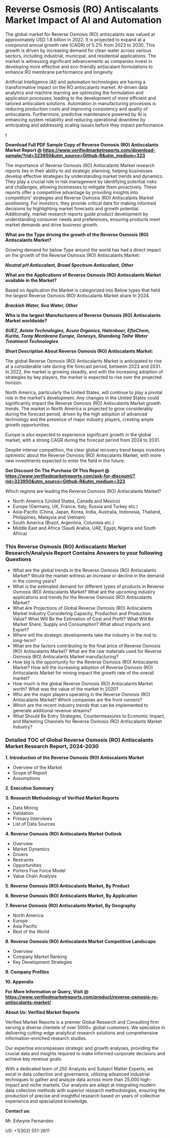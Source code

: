 <meta name="title" content="Global Reverse Osmosis (RO) Antiscalants Market Impact of AI and Automation"><meta name="description" content="The global market for Reverse Osmosis (RO) antiscalants was valued at approximately USD 1.8 billion in 2022. It is projected to expand at a compound annual growth rate"><meta name="title" content="Reverse Osmosis (RO) Antiscalants Market Size, Share, Scope, Trends, Growth, Opportunities, Analysis, Forecast"><h1>Reverse Osmosis (RO) Antiscalants Market Impact of AI and Automation</h1><p>The global market for Reverse Osmosis (RO) antiscalants was valued at approximately USD 1.8 billion in 2022. It is projected to expand at a compound annual growth rate (CAGR) of 5.2% from 2023 to 2030. This growth is driven by increasing demand for clean water across various sectors, including industrial, municipal, and residential applications. The market is witnessing significant advancements as companies invest in developing more effective and eco-friendly antiscalant formulations to enhance RO membrane performance and longevity.</p><p>Artificial Intelligence (AI) and automation technologies are having a transformative impact on the RO antiscalants market. AI-driven data analytics and machine learning are optimizing the formulation and application processes, leading to the development of more efficient and tailored antiscalant solutions. Automation in manufacturing processes is reducing production costs and improving consistency and quality of antiscalants. Furthermore, predictive maintenance powered by AI is enhancing system reliability and reducing operational downtime by anticipating and addressing scaling issues before they impact performance.</p>t</p><p id="" class=""><strong>Download Full PDF Sample Copy of Reverse Osmosis (RO) Antiscalants Market Report @ <a href="https://www.verifiedmarketreports.com/download-sample/?rid=323950&utm_source=Github-R&utm_medium=323" target="_blank">https://www.verifiedmarketreports.com/download-sample/?rid=323950&utm_source=Github-R&utm_medium=323</a></strong></p><p>The importance of&nbsp;Reverse Osmosis (RO) Antiscalants Market research reports lies in their ability to aid strategic planning, helping businesses develop effective strategies by understanding market trends and dynamics. They play a crucial role in risk management by identifying potential risks and challenges, allowing businesses to mitigate them proactively. These reports offer a competitive advantage by providing insights into competitors' strategies and Reverse Osmosis (RO) Antiscalants Market positioning. For investors, they provide critical data for making informed decisions by highlighting market forecasts and growth potential. Additionally, market research reports guide product development by understanding consumer needs and preferences, ensuring products meet market demands and drive business growth.</p><p><strong>What are the&nbsp;Type driving the growth of the Reverse Osmosis (RO) Antiscalants Market?</strong></p><p id="" class="">Growing demand for below Type around the world has had a direct impact on the growth of the Reverse Osmosis (RO) Antiscalants Market:</p><em><strong>Neutral pH Antiscalant, Broad Spectrum Antiscalant, Other</strong></em></p><strong>What are the&nbsp;Applications&nbsp;of Reverse Osmosis (RO) Antiscalants Market available in the Market?</strong></p><p id="" class="">Based on Application the Market is categorized into Below types that held the largest Reverse Osmosis (RO) Antiscalants Market share In 2024.</p><em><strong>Brackish Water, Sea Water, Other</strong></em></p><strong>Who is the largest Manufacturers of Reverse Osmosis (RO) Antiscalants Market worldwide?</strong></p><p><em><strong>SUEZ, Avista Technologies, Acuro Organics, Hatenboer, EfloChem, Kurita, Toray Membrane Europe, Genesys, Shandong Taihe Water Treatment Technologies</strong></em></p><p id="" class=""><strong>Short Description About Reverse Osmosis (RO) Antiscalants Market:</strong></p><p>The global Reverse Osmosis (RO) Antiscalants Market is anticipated to rise at a considerable rate during the forecast period, between 2023 and 2031. In 2022, the market is growing steadily, and with the increasing adoption of strategies by key players, the market is expected to rise over the projected horizon.</p><p>North America, particularly the United States, will continue to play a pivotal role in the market's development. Any changes in the United States could significantly impact the Reverse Osmosis (RO) Antiscalants Market growth trends. The market in North America is projected to grow considerably during the forecast period, driven by the high adoption of advanced technology and the presence of major industry players, creating ample growth opportunities.</p><p>Europe is also expected to experience significant growth in the global market, with a strong CAGR during the forecast period from 2024 to 2031.</p><p>Despite intense competition, the clear global recovery trend keeps investors optimistic about the Reverse Osmosis (RO) Antiscalants Market, with more new investments expected to enter the field in the future.</p><p id="" class=""><strong>Get Discount On The Purchase Of This Report @ <a href="https://www.verifiedmarketreports.com/ask-for-discount/?rid=323950&utm_source=Github-R&utm_medium=323" target="_blank">https://www.verifiedmarketreports.com/ask-for-discount/?rid=323950&utm_source=Github-R&utm_medium=323</a></strong></p>Which regions are leading the Reverse Osmosis (RO) Antiscalants Market?</p><ul><li>North America (United States, Canada and Mexico)</li><li>Europe (Germany, UK, France, Italy, Russia and Turkey etc.)</li><li>Asia-Pacific (China, Japan, Korea, India, Australia, Indonesia, Thailand, Philippines, Malaysia and Vietnam)</li><li>South America (Brazil, Argentina, Columbia etc.)</li><li>Middle East and Africa (Saudi Arabia, UAE, Egypt, Nigeria and South Africa)</li></ul><h3 id="" class="">This Reverse Osmosis (RO) Antiscalants Market Research/Analysis Report Contains Answers to your following Questions</h3><ul><li>What are the global trends in the Reverse Osmosis (RO) Antiscalants Market? Would the market witness an increase or decline in the demand in the coming years?</li><li>What is the estimated demand for different types of products in Reverse Osmosis (RO) Antiscalants Market? What are the upcoming industry applications and trends for the Reverse Osmosis (RO) Antiscalants Market?</li><li>What Are Projections of Global Reverse Osmosis (RO) Antiscalants Market Industry Considering Capacity, Production and Production Value? What Will Be the Estimation of Cost and Profit? What Will Be Market Share, Supply and Consumption? What about imports and Export?</li><li>Where will the strategic developments take the industry in the mid to long-term?</li><li>What are the factors contributing to the final price of Reverse Osmosis (RO) Antiscalants Market? What are the raw materials used for Reverse Osmosis (RO) Antiscalants Market manufacturing?</li><li>How big is the opportunity for the Reverse Osmosis (RO) Antiscalants Market? How will the increasing adoption of Reverse Osmosis (RO) Antiscalants Market for mining impact the growth rate of the overall market?</li><li>How much is the global Reverse Osmosis (RO) Antiscalants Market worth? What was the value of the market In 2020?</li><li>Who are the major players operating in the Reverse Osmosis (RO) Antiscalants Market? Which companies are the front runners?</li><li>Which are the recent industry trends that can be implemented to generate additional revenue streams?</li><li>What Should Be Entry Strategies, Countermeasures to Economic Impact, and Marketing Channels for Reverse Osmosis (RO) Antiscalants Market Industry?</li></ul><h3 id="" class="">Detailed TOC of Global Reverse Osmosis (RO) Antiscalants Market Research Report, 2024-2030</h3><p id="" class=""><strong>1. Introduction of the Reverse Osmosis (RO) Antiscalants Market</strong></p><ul><li>Overview of the Market</li><li>Scope of Report</li><li>Assumptions</li></ul><p id="" class=""><strong>2. Executive Summary</strong></p><p id="" class=""><strong>3. Research Methodology of Verified Market Reports</strong></p><ul><li>Data Mining</li><li>Validation</li><li>Primary Interviews</li><li>List of Data Sources</li></ul><p id="" class=""><strong>4. Reverse Osmosis (RO) Antiscalants Market Outlook</strong></p><ul><li>Overview</li><li>Market Dynamics</li><li>Drivers</li><li>Restraints</li><li>Opportunities</li><li>Porters Five Force Model</li><li>Value Chain Analysis</li></ul><p id="" class=""><strong>5. Reverse Osmosis (RO) Antiscalants Market, By Product</strong></p><p id="" class=""><strong>6. Reverse Osmosis (RO) Antiscalants Market, By Application</strong></p><p id="" class=""><strong>7. Reverse Osmosis (RO) Antiscalants Market, By Geography</strong></p><ul><li>North America</li><li>Europe</li><li>Asia Pacific</li><li>Rest of the World</li></ul><p id="" class=""><strong>8. Reverse Osmosis (RO) Antiscalants Market Competitive Landscape</strong></p><ul><li>Overview</li><li>Company Market Ranking</li><li>Key Development Strategies</li></ul><p id="" class=""><strong>9. Company Profiles</strong></p><p id="" class=""><strong>10. Appendix</strong></p><p id="" class=""><strong>For More Information or Query, Visit @ <a href="https://www.verifiedmarketreports.com/product/reverse-osmosis-ro-antiscalants-market/" target="_blank">https://www.verifiedmarketreports.com/product/reverse-osmosis-ro-antiscalants-market/</a></strong></p><p id="" class=""><strong>About Us: Verified Market Reports</strong></p><p id="" class="">Verified Market Reports is a premier Global Research and Consulting firm serving a diverse clientele of over 5000+ global customers. We specialize in delivering cutting-edge analytical research solutions and comprehensive information-enriched research studies.</p><p id="" class="">Our expertise encompasses strategic and growth analyses, providing the crucial data and insights required to make informed corporate decisions and achieve key revenue goals.</p><p id="" class="">With a dedicated team of 250 Analysts and Subject Matter Experts, we excel in data collection and governance, utilizing advanced industrial techniques to gather and analyze data across more than 25,000 high-impact and niche markets. Our analysts are adept at integrating modern data collection methods with superior research methodologies, ensuring the production of precise and insightful research based on years of collective experience and specialized knowledge.</p><p id="" class=""><strong>Contact us:</strong></p><p id="" class="">Mr. Edwyne Fernandes</p><p id="" class="">US: +1(302) 551-2611</p>